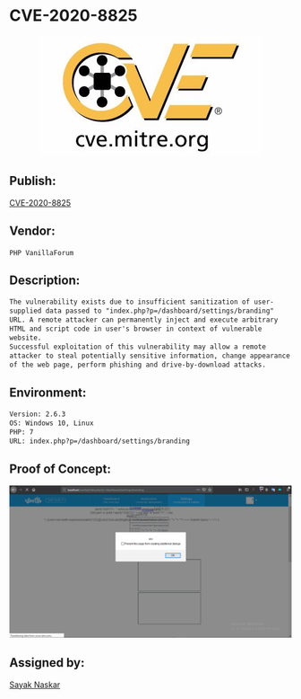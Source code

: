 # CVE-2020-8825

<p align="center">
    <img src="https://github.com/hacky1997/CVE-2020-8825/blob/master/cve.jpg" alt = "cve">
</p>
   
## Publish:
  [CVE-2020-8825](https://cve.mitre.org/cgi-bin/cvename.cgi?name=CVE-2020-8825)

## Vendor:
    PHP VanillaForum 

## Description:   
    The vulnerability exists due to insufficient sanitization of user-supplied data passed to "index.php?p=/dashboard/settings/branding" URL. A remote attacker can permanently inject and execute arbitrary HTML and script code in user's browser in context of vulnerable website.
    Successful exploitation of this vulnerability may allow a remote attacker to steal potentially sensitive information, change appearance of the web page, perform phishing and drive-by-download attacks.

## Environment:

    Version: 2.6.3
    OS: Windows 10, Linux
    PHP: 7
    URL: index.php?p=/dashboard/settings/branding
       
## Proof of Concept:
  <p align="center">
    <img src="https://github.com/hacky1997/CVE-2020-8825/blob/master/vanilla.png" alt="vanilla">
  </p>

## Assigned by:
  [Sayak Naskar](https://github.com/hacky1997/)
  


